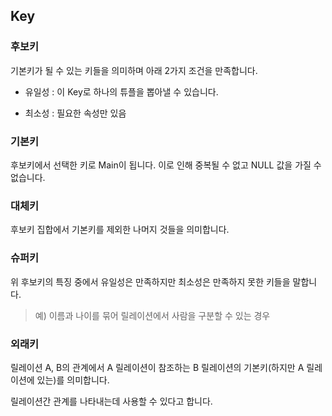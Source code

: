 ## Key

### 후보키

기본키가 될 수 있는 키들을 의미하며 아래 2가지 조건을 만족합니다.

- 유일성 : 이 Key로 하나의 튜플을 뽑아낼 수 있습니다.

- 최소성 : 필요한 속성만 있음

### 기본키

후보키에서 선택한 키로 Main이 됩니다. 이로 인해 중복될 수 없고 NULL 값을 가질 수 없습니다.

### 대체키

후보키 집합에서 기본키를 제외한 나머지 것들을 의미합니다.

### 슈퍼키

위 후보키의 특징 중에서 유일성은 만족하지만 최소성은 만족하지 못한 키들을 말합니다.

> 예) 이름과 나이를 묶어 릴레이션에서 사람을 구분할 수 있는 경우

### 외래키

릴레이션 A, B의 관계에서 A 릴레이션이 참조하는 B 릴레이션의 기본키(하지만 A 릴레이션에 있는)를 의미합니다.

릴레이션간 관계를 나타내는데 사용할 수 있다고 합니다.
